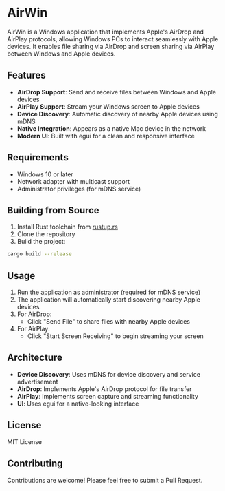 # AirWin

AirWin is a Windows application that implements Apple's AirDrop and AirPlay protocols, allowing Windows PCs to interact seamlessly with Apple devices. It enables file sharing via AirDrop and screen sharing via AirPlay between Windows and Apple devices.

## Features

- **AirDrop Support**: Send and receive files between Windows and Apple devices
- **AirPlay Support**: Stream your Windows screen to Apple devices
- **Device Discovery**: Automatic discovery of nearby Apple devices using mDNS
- **Native Integration**: Appears as a native Mac device in the network
- **Modern UI**: Built with egui for a clean and responsive interface

## Requirements

- Windows 10 or later
- Network adapter with multicast support
- Administrator privileges (for mDNS service)

## Building from Source

1. Install Rust toolchain from [rustup.rs](https://rustup.rs/)
2. Clone the repository
3. Build the project:
```bash
cargo build --release
```

## Usage

1. Run the application as administrator (required for mDNS service)
2. The application will automatically start discovering nearby Apple devices
3. For AirDrop:
   - Click "Send File" to share files with nearby Apple devices
4. For AirPlay:
   - Click "Start Screen Receiving" to begin streaming your screen

## Architecture

- **Device Discovery**: Uses mDNS for device discovery and service advertisement
- **AirDrop**: Implements Apple's AirDrop protocol for file transfer
- **AirPlay**: Implements screen capture and streaming functionality
- **UI**: Uses egui for a native-looking interface

## License

MIT License

## Contributing

Contributions are welcome! Please feel free to submit a Pull Request.